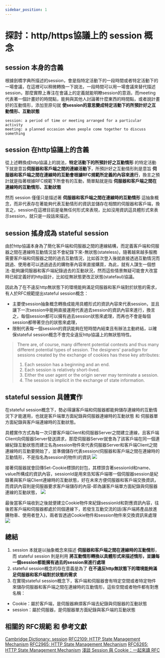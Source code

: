 ```yaml
---
sidebar_position: 1
---
```

#  探討：http/https協議上的 session 概念

## session 本身的含義

根據劍橋字典所描述的session，會是指特定活動下的一段時間或者特定活動下的一場會議，在這裡可以稍微轉換一下說法，一段時間可以用一場會議來替代描述session，那麼實際上專注在會議上的定義就能明瞭session的意涵，而meeting代表著一個計畫好的時間點，能夠與其他人討論著什麼東西的時間點，或者說計畫好的互動情形，添加至原句就 **使session的意思變成特定活動下的所預計好之互動情形、互動狀態** 
```
session: a period of time or meeting arranged for a particular activity
meeting: a planned occasion when people come together to discuss something
```

## session 在http協議上的含義
從上述轉換成http協議上的說法，**特定活動下的所預計好之互動情形** 的特定活動下就是意旨**伺服器和客戶端之間的連線活動下**，所預計好之互動情形則是意旨 **伺服器和客戶端之間在連線時的互動會根據RFC規範所定義的內容來進行**，換言之預計就是指著根據RFC規範下所會有的互動，簡單點就是指 **伺服器和客戶端之間在連線時的互動情形、互動狀態**

然而 session 僅僅只是描述著 **伺服器和客戶端之間在連線時的互動情形** 這抽象概念，而非代表存在著能夠代表互動情形的資訊並儲存在相關的伺服器和客戶端，換言之，session在這裡目前是毫無任何形式來表現，比如沒用資訊這具體形式來表示session，就只是一段話來描述。

## session 搖身成為 stateful session
由於http協議本身為了簡化客戶端和伺服器之間的連線結構，而定義客戶端和伺服器之間在連線時互動情況並不會紀錄下來-無狀態(stateless)，隨著越來越多服務需要客戶端和伺服器之間的過去互動情況，比如首次登入後就直接透過互動情況而跳過、使用者可以透過過去的購物車內容來直接購買，為此，就有人謀生一個想法-能夠讓伺服器和客戶端紀錄過去的互動狀況，然而這些情景無疑可能會大改當時已經定義好的http設計，比如從無狀態更改正狀態(statefaul)協議。

因此為了在不違反http無狀態下的環境能夠滿足伺服器和客戶端對於狀態的需求，有人於RFC規範提出stateful session概念：
  - 主要使session抽象概念轉換成能用具體形式的資訊內容來代表session，並且讓下一次session中能夠直接運用代表過去session的資訊內容來進行，換言之，每個session都可以擁有過去session狀態來處理，而再也不會是每個session都帶著空白的狀態來處理，
  - 限制代表每一個session的資訊能夠在短時間內結束且有辦法主動終結，以確保stateful session概念不會完全違反http協議上的無狀態特性。
  >  There are, of course, many different potential contexts and thus many different potential types of session.  The designers' paradigm for sessions created by the exchange of cookies has these key attributes:
  >   1.  Each session has a beginning and an end.
  >   2.  Each session is relatively short-lived.
  >   3.  Either the user agent or the origin server may terminate a session.
  >   4.  The session is implicit in the exchange of state information.



## stateful session 具體實作
在stateful session概念下，勢必得讓客戶端和伺服器都能夠儲存連線時的互動情況下才能運用，也就是客戶端單方面紀錄與伺服器連線時的互動狀態 和 伺服器單方面紀錄與客戶端連線時的互動狀態。

具體實作方式為每一次只要客戶端Client和伺服器Server之間建立連線，且客戶端Client向伺服器Server發送請求，那麼伺服器Server就會為了該客戶端在同一個連線紀錄互動狀態而建立名為session物件來代表伺服器Server和客戶端Client之間連線時的互動要開始了，並準備儲存代表session(伺服器和客戶端之間在連線時的互動情形，不是指名為session的物件)的資訊
![](https://res.cloudinary.com/dqfxgtyoi/image/upload/v1650439921/blog/network/session/building_a_session_ommsjq.png)

接著伺服器就會回傳Set-Cookie標頭的封包，其標頭含著sessionId和name、value所構成的資訊內容，sessionId是用來告知客戶端哪一個伺服器session是紀錄著與客戶端Client連線時的互動狀態，好在未來方便伺服器和客戶端交換資訊，而資訊內容則是伺服器要求客戶端儲存的內容-即為讓客戶端單方面紀錄與伺服器連線的互動狀態，
![](https://res.cloudinary.com/dqfxgtyoi/image/upload/v1650439921/blog/network/session/session_response_jybm8b.png)

最後當客戶端收到之後就便建立Cookie物件來紀錄sessionId和對應資訊內容，往後若客戶端和伺服器都處於同個連線下，若發生互動交流的話(客戶端將產品放進購物車、使用者登入)，兩者皆透過Cookie物件和session物件來交換資訊來處理
![](https://res.cloudinary.com/dqfxgtyoi/image/upload/v1650439922/blog/network/session/building_a_cookie_bujrln.png)

## 總結
1. session 本就是以抽象概念來描述 **伺服器和客戶端之間在連線時的互動情形**，而 stateful session 則是利用 **將互動情形轉換以具體形式來描述情形，並讓每一個session都能擁有過去的session來進行處理**
2. stateful session概念的存在意義是為了 **在不違反http無狀態下的環境能夠滿足伺服器和客戶端對於狀態的需求**
3. 在實現stateful session概念下，客戶端和伺服器會有特定空間或者特定物件來儲存伺服器和客戶端之間在連線時的互動情形，這些空間或者物件都有對應名稱：
  - Cookie：屬於客戶端，是伺服器麻煩客戶端去紀錄與伺服器的互動狀態
  - session：屬於伺服器，是伺服器單方面紀錄與客戶端的互動狀態


## 相關的 RFC規範 和 參考文獻
[Cambridge Dictionary: session](https://dictionary.cambridge.org/dictionary/english/session)
[RFC2109: HTTP State Management Mechanism](https://tools.ietf.org/html/rfc2109)
[RFC2965: HTTP State Management Mechanism](https://tools.ietf.org/html/rfc2965)
[RFC6265: HTTP State Management Mechanism](https://tools.ietf.org/html/rfc6265)
[淺談 Session 與 Cookie：一起來讀 RFC](https://blog.huli.tw/2019/08/09/session-and-cookie-part2/)